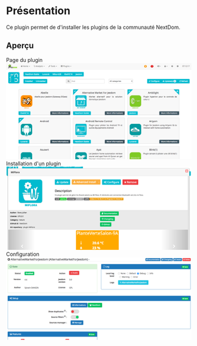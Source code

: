 Présentation
============

Ce plugin permet de d'installer les plugins de la communauté NextDom.

Aperçu
------
Page du plugin
![screenshot1](../images/screenshot1.png)
Installation d'un plugin
![screenshot1](../images/screenshot2.png)
Configuration
![screenshot1](../images/screenshot3.png)
